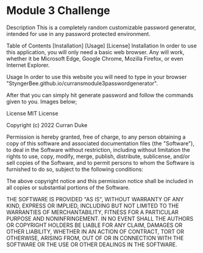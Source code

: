 # Module 3 Challenge


Description
This is a completely random customizable password generator, intended for use in any password protected environment. 

Table of Contents
[Installation]
[Usage]
[License]
Installation
In order to use this application, you will only need a basic web browser. Any will work, whether it be Microsoft Edge, Google Chrome, Mozilla Firefox, or even Internet Explorer.

Usage
In order to use this website you will need to type in your browser "StyngerBee.github.io/curransmodule3passwordgenerator".

After that you can simply hit generate password and follow the commands given to you. Images below;



License
MIT License

Copyright (c) 2022 Curran Duke

Permission is hereby granted, free of charge, to any person obtaining a copy of this software and associated documentation files (the "Software"), to deal in the Software without restriction, including without limitation the rights to use, copy, modify, merge, publish, distribute, sublicense, and/or sell copies of the Software, and to permit persons to whom the Software is furnished to do so, subject to the following conditions:

The above copyright notice and this permission notice shall be included in all copies or substantial portions of the Software.

THE SOFTWARE IS PROVIDED "AS IS", WITHOUT WARRANTY OF ANY KIND, EXPRESS OR IMPLIED, INCLUDING BUT NOT LIMITED TO THE WARRANTIES OF MERCHANTABILITY, FITNESS FOR A PARTICULAR PURPOSE AND NONINFRINGEMENT. IN NO EVENT SHALL THE AUTHORS OR COPYRIGHT HOLDERS BE LIABLE FOR ANY CLAIM, DAMAGES OR OTHER LIABILITY, WHETHER IN AN ACTION OF CONTRACT, TORT OR OTHERWISE, ARISING FROM, OUT OF OR IN CONNECTION WITH THE SOFTWARE OR THE USE OR OTHER DEALINGS IN THE SOFTWARE.
